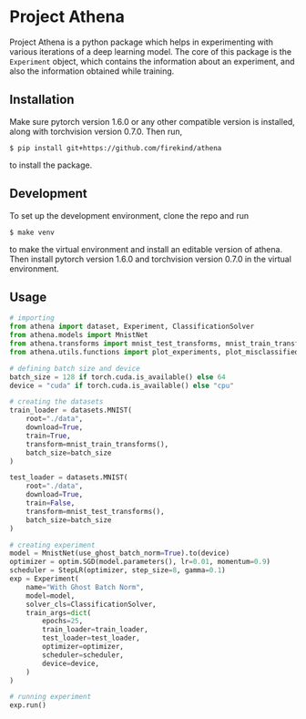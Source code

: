 # Project Athena

Project Athena is a python package which helps in experimenting with various iterations of a deep learning model. The core of this package is the `Experiment` object, which contains the information about an experiment, and also the information obtained while training.

## Installation

Make sure pytorch version 1.6.0 or any other compatible version is installed, along with torchvision version 0.7.0. Then run,

```
$ pip install git+https://github.com/firekind/athena
```
to install the package.

## Development

To set up the development environment, clone the repo and run

```
$ make venv
```

to make the virtual environment and install an editable version of athena. Then install pytorch version 1.6.0 and torchvision version 0.7.0 in the virtual environment.

## Usage

```python
# importing
from athena import dataset, Experiment, ClassificationSolver
from athena.models import MnistNet
from athena.transforms import mnist_test_transforms, mnist_train_transforms
from athena.utils.functions import plot_experiments, plot_misclassified

# defining batch size and device
batch_size = 128 if torch.cuda.is_available() else 64
device = "cuda" if torch.cuda.is_available() else "cpu"

# creating the datasets 
train_loader = datasets.MNIST(
    root="./data",
    download=True,
    train=True,
    transform=mnist_train_transforms(),
    batch_size=batch_size
)

test_loader = datasets.MNIST(
    root="./data",
    download=True,
    train=False,
    transform=mnist_test_transforms(),
    batch_size=batch_size
)

# creating experiment
model = MnistNet(use_ghost_batch_norm=True).to(device)
optimizer = optim.SGD(model.parameters(), lr=0.01, momentum=0.9)
scheduler = StepLR(optimizer, step_size=8, gamma=0.1)
exp = Experiment(
    name="With Ghost Batch Norm",
    model=model,
    solver_cls=ClassificationSolver,
    train_args=dict(
        epochs=25,
        train_loader=train_loader,
        test_loader=test_loader,
        optimizer=optimizer,
        scheduler=scheduler,
        device=device,
    )
)

# running experiment
exp.run()
```
